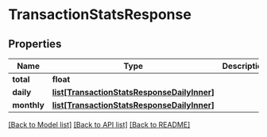 # TransactionStatsResponse


## Properties
Name | Type | Description | Notes
------------ | ------------- | ------------- | -------------
**total** | **float** |  | 
**daily** | [**list[TransactionStatsResponseDailyInner]**](TransactionStatsResponseDailyInner.md) |  | 
**monthly** | [**list[TransactionStatsResponseDailyInner]**](TransactionStatsResponseDailyInner.md) |  | 

[[Back to Model list]](../README.md#documentation-for-models) [[Back to API list]](../README.md#documentation-for-api-endpoints) [[Back to README]](../README.md)


